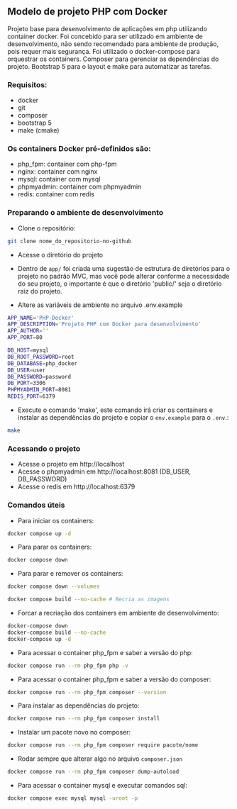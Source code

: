 ## Modelo de projeto PHP com Docker

Projeto base para desenvolvimento de aplicações em php utilizando container docker. Foi concebido para ser utilizado em
ambiente de desenvolvimento, não sendo recomendado para ambiente de produção, pois requer mais segurança. Foi utilizado
o docker-compose para orquestrar os containers. Composer para gerenciar as dependências do projeto. Bootstrap 5 para o
layout e make para automatizar as tarefas.

### Requisitos:
- docker
- git
- composer
- bootstrap 5
- make (cmake)

### Os containers Docker pré-definidos são:
- php_fpm: container com php-fpm
- nginx: container com nginx
- mysql: container com mysql
- phpmyadmin: container com phpmyadmin
- redis: container com redis

### Preparando o ambiente de desenvolvimento
- Clone o repositório:
```bash
git clone nome_do_repositorio-no-github
```
- Acesse o diretório do projeto
- Dentro de `app/` foi criada uma sugestão de estrutura de diretórios para o projeto no padrão MVC, mas você pode alterar
  conforme a necessidade do seu projeto, o importante é que o diretório 'public/' seja o diretório raiz do projeto.

- Altere as variáveis de ambiente no arquivo .env.example
````bash
APP_NAME='PHP-Docker'
APP_DESCRIPTION='Projeto PHP com Docker para desenvolvimento'
APP_AUTHOR=''
APP_PORT=80

DB_HOST=mysql
DB_ROOT_PASSWORD=root
DB_DATABASE=php_docker
DB_USER=user
DB_PASSWORD=password
DB_PORT=3306
PHPMYADMIN_PORT=8081
REDIS_PORT=6379
````
- Execute o comando 'make', este comando irá criar os containers e instalar as dependências do projeto e copiar o
`env.example` para o `.env`.:
```bash
make
````
### Acessando o projeto
- Acesse o projeto em http://localhost
- Acesse o phpmyadmin em http://localhost:8081 (DB_USER, DB_PASSWORD)
- Acesse o redis em http://localhost:6379

### Comandos úteis
- Para iniciar os containers:
````bash
docker compose up -d
````
- Para parar os containers:
````bash
docker compose down
````
- Para parar e remover os containers:
````bash
docker compose down --volumes
````
```bash
docker compose build --no-cache # Recria as imagens
```
- Forcar a recriação dos containers em ambiente de desenvolvimento:
```bash
docker-compose down                                                                   ✔  took 7s   at 07:05:46  ▓▒░
docker-compose build --no-cache
docker-compose up -d
```
- Para acessar o container php_fpm e saber a versão do php:
```bash
docker compose run --rm php_fpm php -v
```
- Para acessar o container php_fpm e saber a versão do composer:
```bash
docker compose run --rm php_fpm composer --version
```
- Para instalar as dependências do projeto:
```bash
docker compose run --rm php_fpm composer install
```
- Instalar um pacote novo no composer:
```bash
docker compose run --rm php_fpm composer require pacote/nome
```
- Rodar sempre que alterar algo no arquivo `composer.json`
```bash
docker compose run --rm php_fpm composer dump-autoload
```
- Para acessar o container mysql e executar comandos sql:
```bash
docker compose exec mysql mysql -uroot -p
```














